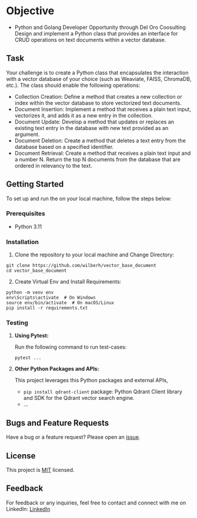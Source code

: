 # Objective
- Python and Golang Developer Opportunity through Del Oro Coosulting
Design and implement a Python class that provides an interface for CRUD operations on text documents within a vector database.

## Task
Your challenge is to create a Python class that encapsulates the interaction with a vector database of your choice (such as Weaviate, FAISS, ChromaDB, etc.). The class should enable the following operations:
- Collection Creation: Define a method that creates a new collection or index within the vector database to store vectorized text documents.
- Document Insertion: Implement a method that receives a plain text input, vectorizes it, and adds it as a new entry in the collection.
- Document Update: Develop a method that updates or replaces an existing text entry in the database with new text provided as an argument.
- Document Deletion: Create a method that deletes a text entry from the database based on a specified identifier.
- Document Retrieval: Create a method that receives a plain text input and a number N. Return the top N documents from the database that are ordered in relevancy to the text.


## Getting Started

To set up and run the on your local machine, follow the steps below:

### Prerequisites

- Python 3.11

### Installation

1. Clone the repository to your local machine and Change Directory:

```
git clone https://github.com/wilberh/vector_base_document
cd vector_base_document
```
2. Create Virtual Env and Install Requirements:

```
python -m venv env
env\Scripts\activate  # On Windows
source env/bin/activate  # On macOS/Linux
pip install -r requirements.txt
```

### Testing

1. **Using Pytest:**

   Run the following command to run test-cases:

   ```
   pytest ...
   ```

2. **Other Python Packages and APIs:**

   This project leverages this Python packages and external APIs,
   - ```pip install qdrant-client``` package: Python Qdrant Client library and SDK for the Qdrant vector search engine.
   - ...
   
## Bugs and Feature Requests
Have a bug or a feature request? Please open an [issue](https://github.com/wilberh/vector_base_document/issues/new).

## License
This project is [MIT](https://github.com/wilberh/vector_base_document/blob/main/LICENSE) licensed.

## Feedback
For feedback or any inquiries, feel free to contact and connect with me on LinkedIn:
[LinkedIn](https://www.linkedin.com/in/wilberhdez26/)

